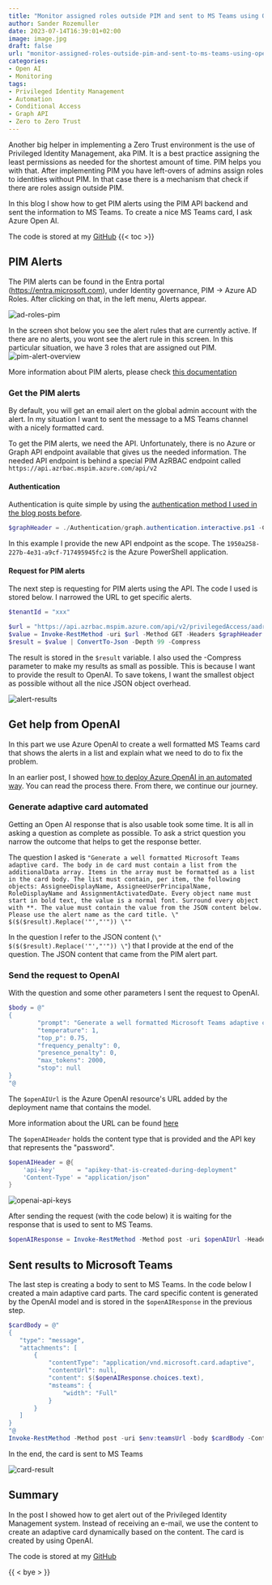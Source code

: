```yaml
---
title: "Monitor assigned roles outside PIM and sent to MS Teams using OpenAI"
author: Sander Rozemuller
date: 2023-07-14T16:39:01+02:00
image: image.jpg
draft: false
url: "monitor-assigned-roles-outside-pim-and-sent-to-ms-teams-using-openai"
categories:
- Open AI
- Monitoring
tags:
- Privileged Identity Management
- Automation
- Conditional Access
- Graph API
- Zero to Zero Trust
---
```


Another big helper in implementing a Zero Trust environment is the use of Privileged Identity Management, aka PIM. It is a best practice assigning the least permissions as needed for the shortest amount of time. PIM helps you with that. 
After implementing PIM you have left-overs of admins assign roles to identities without PIM. In that case there is a mechanism that check if there are roles assign outside PIM.

In this blog I show how to get PIM alerts using the PIM API backend and sent the information to MS Teams. To create a nice MS Teams card, I ask Azure Open AI.

The code is stored at my [GitHub](https://github.com/srozemuller/Monitoring/tree/main/PIMAlerts)
{{< toc >}}

## PIM Alerts
The PIM alerts can be found in the Entra portal (https://entra.microsoft.com), under Identity governance, PIM -> Azure AD Roles. After clicking on that, in the left menu, Alerts appear.

![ad-roles-pim](ad-roles-pim.png)

In the screen shot below you see the alert rules that are currently active. If there are no alerts, you wont see the alert rule in this screen. 
In this particular situation, we have 3 roles that are assigned out PIM. 
![pim-alert-overview](pim-alert-overview.png)

More information about PIM alerts, please check [this documentation](https://learn.microsoft.com/en-us/azure/active-directory/privileged-identity-management/pim-how-to-configure-security-alerts)

### Get the PIM alerts
By default, you will get an email alert on the global admin account with the alert. In my situation I want to sent the message to a MS Teams channel with a nicely formatted card. 

To get the PIM alerts, we need the API. Unfortunately, there is no Azure or Graph API endpoint available that gives us the needed information. 
The needed API endpoint is behind a special PIM AzRBAC endpoint called `https://api.azrbac.mspim.azure.com/api/v2`

#### Authentication
Authentication is quite simple by using the [authentication method I used in the blog posts before](https://www.rozemuller.com/zero-to-zero-trust-automation-index/#authentication).
```powershell
$graphHeader = ./Authentication/graph.authentication.interactive.ps1 -ClientId "1950a258-227b-4e31-a9cf-717495945fc2" -TenantName contoso.onmicrosoft.com -Scope "https://api.azrbac.mspim.azure.com//.default"
```

In this example I provide the new API endpoint as the scope. The `1950a258-227b-4e31-a9cf-717495945fc2` is the Azure PowerShell application.

#### Request for PIM alerts
The next step is requesting for PIM alerts using the API. The code I used is stored below.
I narrowed the URL to get specific alerts. 
```powershell
$tenantId = "xxx"

$url = "https://api.azrbac.mspim.azure.com/api/v2/privilegedAccess/aadroles/resources/{0}/alerts/RolesAssignedOutsidePimAlert" -f $tenantId
$value = Invoke-RestMethod -uri $url -Method GET -Headers $graphHeader
$result = $value | ConvertTo-Json -Depth 99 -Compress
```
The result is stored in the `$result` variable. I also used the -Compress parameter to make my results as small as possible. This is because I want to provide the result to OpenAI. To save tokens, I want the smallest object as possible without all the nice JSON object overhead. 

![alert-results](alert-results.png)

## Get help from OpenAI
In this part we use Azure OpenAI to create a well formatted MS Teams card that shows the alerts in a list and explain what we need to do to fix the problem. 

In an earlier post, I showed [how to deploy Azure OpenAI in an automated way](https://www.rozemuller.com/monitor-conditional-access-changes-using-openai-and-teams/#azure-open-ai). You can read the process there. 
From there, we continue our journey. 

### Generate adaptive card automated
Getting an Open AI response that is also usable took some time. It is all in asking a question as complete as possible. To ask a strict question you narrow the outcome that helps to get the response better. 

The question I asked is `"Generate a well formatted Microsoft Teams adaptive card. The body in de card must contain a list from the additionalData array. Items in the array must be formatted as a list in the card body. The list must contain, per item, the following objects: AssigneeDisplayName, AssigneeUserPrincipalName, RoleDisplayName and AssignmentActivatedDate. Every object name must start in bold text, the value is a normal font. Surround every object with **. The value must contain the value from the JSON content below. Please use the alert name as the card title. \" $($($result).Replace('"',"'")) \""`

In the question I refer to the JSON content (`\" $($($result).Replace('"',"'")) \"`) that I provide at the end of the question. The JSON content that came from the PIM alert part. 

### Send the request to OpenAI
With the question and some other parameters I sent the request to OpenAI.

```powershell
$body = @"
{
        "prompt": "Generate a well formatted Microsoft Teams adaptive card. The body in de card must contain a list from the additionalData array. Items in the array must be formatted as a list in the card body. The list must contain, per item, the following objects: AssigneeDisplayName, AssigneeUserPrincipalName, RoleDisplayName and AssignmentActivatedDate. Every object name must start in bold text, the value is a normal font. Surround every object with **. The value must contain the value from the JSON content below. Please use the alert name as the card title.  \" $($($result).Replace('"',"'")) \" At last, please show me how to correct the issue.",
        "temperature": 1,
        "top_p": 0.75,
        "frequency_penalty": 0,
        "presence_penalty": 0,
        "max_tokens": 2000,
        "stop": null
}
"@
```

The `$openAIUrl` is the Azure OpenAI resource's URL added by the deployment name that contains the model. 

More information about the URL can be found [here](https://learn.microsoft.com/en-us/azure/cognitive-services/openai/reference#rest-api-versioning)

The `$openAIHeader` holds the content type that is provided and the API key that represents the "password".

```powershell
$openAIHeader = @{
    'api-key'      = "apikey-that-is-created-during-deployment"
    'Content-Type' = "application/json"
}
```

![openai-api-keys](openai-api-keys.png)

After sending the request (with the code below) it is waiting for the response that is used to sent to MS Teams.

```powershell
$openAIResponse = Invoke-RestMethod -Method post -uri $openAIUrl -Headers $openAIHeader -Body $body
```



## Sent results to Microsoft Teams
The last step is creating a body to sent to MS Teams. In the code below I created a main adaptive card parts. The card specific content is generated by the OpenAI model and is stored in the `$openAIResponse` in the previous step.

```powershell
$cardBody = @"
{
   "type": "message",
   "attachments": [
       {
           "contentType": "application/vnd.microsoft.card.adaptive",
           "contentUrl": null,
           "content": $($openAIResponse.choices.text),
           "msteams": {
               "width": "Full"
           }
       }
   ]
}
"@
Invoke-RestMethod -Method post -uri $env:teamsUrl -body $cardBody -ContentType 'application/json'

```
In the end, the card is sent to MS Teams

![card-result](card-result.png)


## Summary
In the post I showed how to get alert out of the Privileged Identity Management system. Instead of receiving an e-mail, we use the content to create an adaptive card dynamically based on the content. The card is created by using OpenAI.

The code is stored at my [GitHub](https://github.com/srozemuller/Monitoring/tree/main/PIMAlerts)

{{ < bye > }}